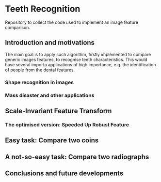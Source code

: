 # Teeth Recognition
Repository to collect the code used to implement an image feature comparison.

## Introduction and motivations

The main goal is to apply such algorithm, firstly implemented to compare generic images features, to recognise teeth characteristics. This would have several importa applications of high importance, e.g. the identification of people from the dental features. 

### Shape recognition in images

### Mass disaster and other applications

## Scale-Invariant Feature Transform

### The optimised version: Speeded Up Robust Feature

## Easy task: Compare two coins

## A not-so-easy task: Compare two radiographs

## Conclusions and future developments
